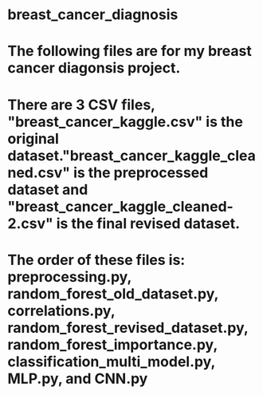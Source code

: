 # breast_cancer_diagnosis

# The following files are for my breast cancer diagonsis project.

# There are 3 CSV files, "breast_cancer_kaggle.csv" is the original dataset."breast_cancer_kaggle_cleaned.csv" is the preprocessed dataset and "breast_cancer_kaggle_cleaned-2.csv" is the final revised dataset.

# The order of these files is: preprocessing.py, random_forest_old_dataset.py, correlations.py, random_forest_revised_dataset.py, random_forest_importance.py, classification_multi_model.py, MLP.py, and CNN.py
